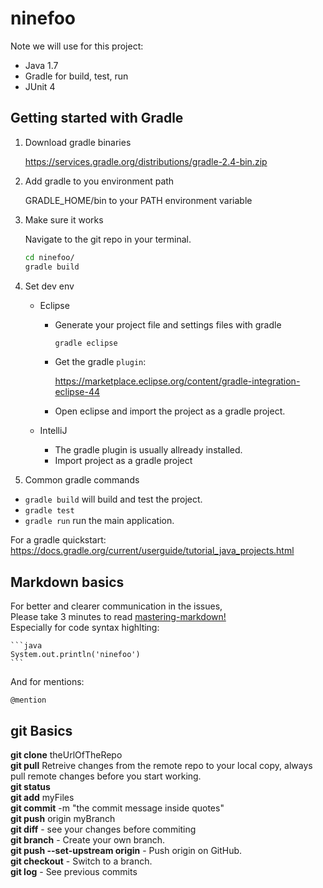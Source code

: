 # ninefoo

Note we will use for this project:

- Java 1.7
- Gradle for build, test, run
- JUnit 4

## Getting started with Gradle

1. Download gradle binaries

    https://services.gradle.org/distributions/gradle-2.4-bin.zip

2. Add gradle to you environment path

    GRADLE_HOME/bin to your PATH environment variable

3. Make sure it works

    Navigate to the git repo in your terminal.

    ```bash
    cd ninefoo/
    gradle build
    ```

4. Set dev env

    * Eclipse

        - Generate your project file and settings files with gradle

            ```bash
            gradle eclipse
            ```

        - Get the gradle `plugin`:

            https://marketplace.eclipse.org/content/gradle-integration-eclipse-44

        - Open eclipse and import the project as a gradle project.

    * IntelliJ

        - The gradle plugin is usually allready installed.
        - Import project as a gradle project

5. Common gradle commands

- ``gradle build`` will build and test the project.
- ``gradle test``
- ``gradle run`` run the main application.

For a gradle quickstart: https://docs.gradle.org/current/userguide/tutorial_java_projects.html


## Markdown basics

For better and clearer communication in the issues,  
Please take 3 minutes to read [mastering-markdown!](https://guides.github.com/features/mastering-markdown/)  
Especially for code syntax highlting:

    ```java
    System.out.println('ninefoo')
    ```

And for mentions:

    @mention

## git Basics

**git clone** theUrlOfTheRepo  
**git pull**  Retreive changes from the remote repo to your local copy, always pull remote changes before you start working.  
**git status**  
**git add**  myFiles  
**git commit** -m "the commit message inside quotes"  
**git push** origin myBranch  
**git diff** - see your changes before commiting  
**git branch** - Create your own branch.  
**git push --set-upstream origin** - Push origin on GitHub.  
**git checkout** - Switch to a branch.  
**git log** - See previous commits  

